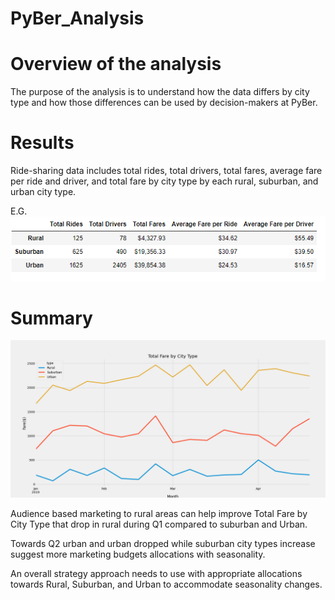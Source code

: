 # PyBer_Analysis
# Overview of the analysis

The purpose of the analysis is to understand how the data differs by city type and how those differences can be used by decision-makers at PyBer.

# Results

Ride-sharing data includes total rides, total drivers, total fares, average fare per ride and driver, and total fare by city type by each rural, suburban, and urban city type. 

E.G. 
![image](Resources/summary.png)

# Summary

![image](analysis/PyBer_fare_summary.png)

Audience based marketing to rural areas can help improve Total Fare by City Type that drop in rural during Q1 compared to suburban and Urban. 

Towards Q2 urban and urban dropped while suburban city types increase suggest more marketing budgets allocations with seasonality. 

An overall strategy approach needs to use with appropriate allocations towards Rural, Suburban, and Urban to accommodate seasonality changes. 
